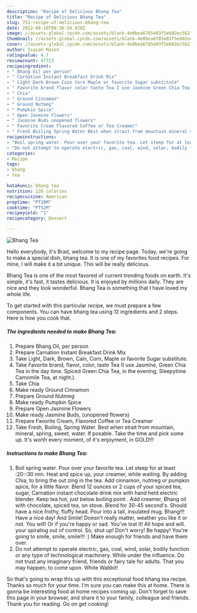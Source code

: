 ```yaml
---
description: "Recipe of Delicious Bhang Tea"
title: "Recipe of Delicious Bhang Tea"
slug: 751-recipe-of-delicious-bhang-tea
date: 2022-08-10T06:36:56.028Z
image: //assets-global.cpcdn.com/assets/blank-4e0bea6785e03f5e602ec562f230caae08da540cada707380b4fe1bbebba43da.png
thumbnail: //assets-global.cpcdn.com/assets/blank-4e0bea6785e03f5e602ec562f230caae08da540cada707380b4fe1bbebba43da.png
cover: //assets-global.cpcdn.com/assets/blank-4e0bea6785e03f5e602ec562f230caae08da540cada707380b4fe1bbebba43da.png
author: Isaiah Mason
ratingvalue: 4.7
reviewcount: 47723
recipeingredient:
- " Bhang Oil per person"
- " Carnation Instant Breakfast Drink Mix"
- " Light Dark Brown Cain Corn Maple or favorite Sugar substitute"
- " Favorite brand flavor color taste Tea I use Jasmine Green Chia Tea in the day time Spiced Green Chia Tea in the evening Sleepytime Camomile Tea at night"
- " Chia"
- " Ground Cinnamon"
- " Ground Nutmeg"
- " Pumpkin Spice"
- " Open Jasmine Flowers"
- " Jasmine Buds unopened flowers"
- " Favorite Cream Flavored Coffee or Tea Creamer"
- " Fresh Boiling Spring Water Best when strait from mountain mineral spring sweet water If posable Take the time and pick some up Its worth every moment of its enjoyment in GOLD"
recipeinstructions:
- "Boil spring water. Pour over your favorite tea. Let steep for at least :20-:30 min. Heat and spice up, your creamer, while waiting. By adding Chia, to bring the out zing in the tea. Add cinnamon, nutmeg or pumpkin spice, for a little flavor. Blend 12 ounces or 2 cups of your spiced tea, sugar, Carnation instant chocolate drink mix with hand held electric blender. Keep tea hot, just below boiling point . Add creamer, Bhang oil with chocolate, spiced tea, on stove. Blend for 30-45 second&#39;s. Should have a nice frothy, fluffy head. Pour into a tall, insulated mug. Bhang!!! Have a nice day! And Smile! Doesn&#39;t really matter, weather you like it or not. You will! Or if you&#39;re happy or sad. You&#39;ve lost it! All hope and will. your spiraling out of control. So, shut up! Don&#39;t worry! Be happy! You&#39;re going to smile, smile, smile!!! :) Make enough for friends and have them over."
- "Do not attempt to operate electric, gas, coal, wind, solar, bodily function or any type of technological machinery. While under the influence. Do not trust any imaginary friend, friends or fairy tale for adults. That you may happen, to come upon. White Wabbit!"
categories:
- Recipe
tags:
- bhang
- tea

katakunci: bhang tea 
nutrition: 226 calories
recipecuisine: American
preptime: "PT28M"
cooktime: "PT52M"
recipeyield: "1"
recipecategory: Dessert

---
```



![Bhang Tea](//assets-global.cpcdn.com/assets/blank-4e0bea6785e03f5e602ec562f230caae08da540cada707380b4fe1bbebba43da.png)

Hello everybody, it's Brad, welcome to my recipe page. Today, we're going to make a special dish, bhang tea. It is one of my favorites food recipes. For mine, I will make it a bit unique. This will be really delicious.

Bhang Tea is one of the most favored of current trending foods on earth. It's simple, it's fast, it tastes delicious. It is enjoyed by millions daily. They are nice and they look wonderful. Bhang Tea is something that I have loved my whole life.




To get started with this particular recipe, we must prepare a few components. You can have bhang tea using 12 ingredients and 2 steps. Here is how you cook that.

<!--inarticleads1-->

##### The ingredients needed to make Bhang Tea:

1. Prepare  Bhang Oil, per person
1. Prepare  Carnation Instant Breakfast Drink Mix
1. Take  Light, Dark, Brown, Cain, Corn, Maple or favorite Sugar substitute.
1. Take  Favorite brand, flavor, color, taste Tea (I use Jasmine, Green Chia Tea in the day time. Spiced Green Chia Tea, in the evening, Sleepytime Camomile Tea, at night.).
1. Take  Chia
1. Make ready  Ground Cinnamon
1. Prepare  Ground Nutmeg
1. Make ready  Pumpkin Spice
1. Prepare  Open Jasmine Flowers
1. Make ready  Jasmine Buds, (unopened flowers)
1. Prepare  Favorite Cream, Flavored Coffee or Tea Creamer
1. Take  Fresh, Boiling, Spring Water. Best when strait from mountain, mineral, spring, sweet, water. If posable. Take the time and pick some up. It&#39;s worth every moment, of it&#39;s enjoyment, in GOLD!!!




<!--inarticleads2-->

##### Instructions to make Bhang Tea:

1. Boil spring water. Pour over your favorite tea. Let steep for at least :20-:30 min. Heat and spice up, your creamer, while waiting. By adding Chia, to bring the out zing in the tea. Add cinnamon, nutmeg or pumpkin spice, for a little flavor. Blend 12 ounces or 2 cups of your spiced tea, sugar, Carnation instant chocolate drink mix with hand held electric blender. Keep tea hot, just below boiling point . Add creamer, Bhang oil with chocolate, spiced tea, on stove. Blend for 30-45 second&#39;s. Should have a nice frothy, fluffy head. Pour into a tall, insulated mug. Bhang!!! Have a nice day! And Smile! Doesn&#39;t really matter, weather you like it or not. You will! Or if you&#39;re happy or sad. You&#39;ve lost it! All hope and will. your spiraling out of control. So, shut up! Don&#39;t worry! Be happy! You&#39;re going to smile, smile, smile!!! :) Make enough for friends and have them over.
1. Do not attempt to operate electric, gas, coal, wind, solar, bodily function or any type of technological machinery. While under the influence. Do not trust any imaginary friend, friends or fairy tale for adults. That you may happen, to come upon. White Wabbit!




So that's going to wrap this up with this exceptional food bhang tea recipe. Thanks so much for your time. I'm sure you can make this at home. There is gonna be interesting food at home recipes coming up. Don't forget to save this page in your browser, and share it to your family, colleague and friends. Thank you for reading. Go on get cooking!
